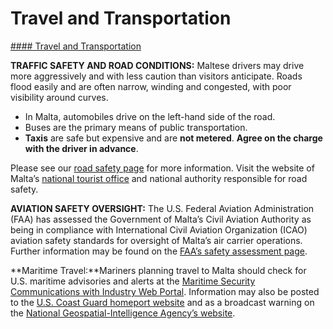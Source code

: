 # Travel and Transportation

[#### Travel and Transportation](javascript:void(0); "Travel and Transportation")

**TRAFFIC SAFETY AND ROAD CONDITIONS:** Maltese drivers may drive more aggressively and with less caution than visitors anticipate. Roads flood easily and are often narrow, winding and congested, with poor visibility around curves.

* In Malta, automobiles drive on the left-hand side of the road.
* Buses are the primary means of public transportation.
* **Taxis** are safe but expensive and are **not metered**. **Agree on the charge with the driver in advance**.

Please see our [road safety page](https://travel.state.gov/content/travel/en/international-travel/before-you-go/driving-and-road-safety.html) for more information. Visit the website of Malta’s [national tourist office](http://www.visitmalta.com/driving) and national authority responsible for road safety.

**AVIATION SAFETY OVERSIGHT:** The U.S. Federal Aviation Administration (FAA) has assessed the Government of Malta’s Civil Aviation Authority as being in compliance with International Civil Aviation Organization (ICAO) aviation safety standards for oversight of Malta’s air carrier operations. Further information may be found on the [FAA’s safety assessment page](http://www.faa.gov/about/initiatives/iasa/).

**Maritime Travel:**Mariners planning travel to Malta should check for U.S. maritime advisories and alerts at the [Maritime Security Communications with Industry Web Portal](http://www.marad.dot.gov/msci). Information may also be posted to the [U.S. Coast Guard homeport website](https://homeport.uscg.mil/) and as a broadcast warning on the [National Geospatial-Intelligence Agency’s website](https://msi.nga.mil/NGAPortal/MSI.portal;jsessionid=JNQ7YvGFT3NyQqvhKxlxFwyk1n1DFqshyKphwwT8Nh75XyWCBQnH!2105571521!-1841564034?_nfpb=true&_st=&_pageLabel=msi_portal_page_63).